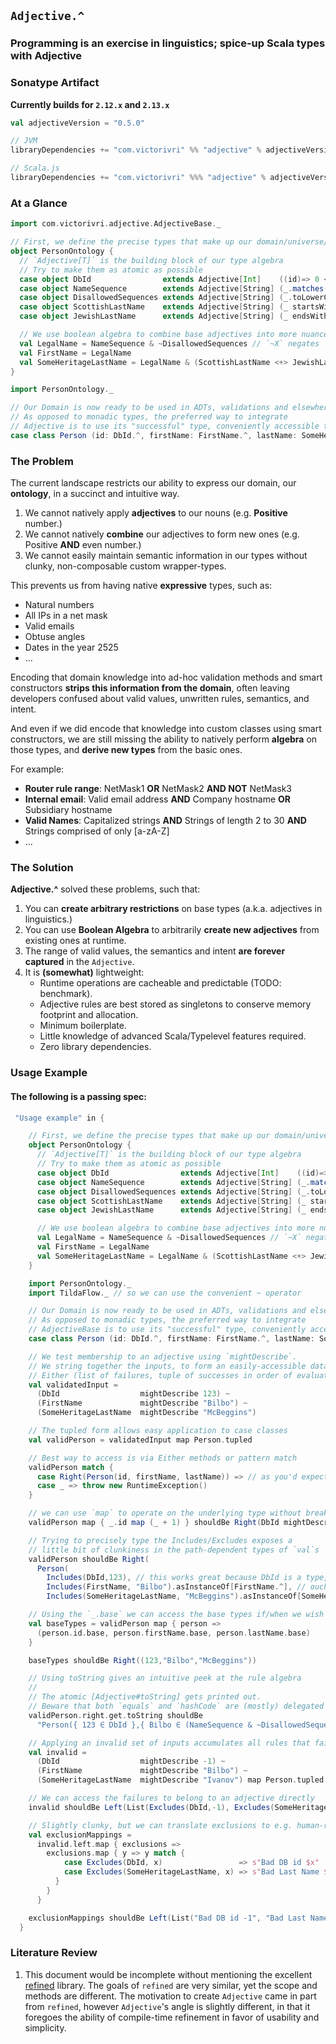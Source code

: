 ## `Adjective.^`

### Programming is an exercise in linguistics; spice-up Scala types with Adjective

### Sonatype Artifact
__Currently builds for `2.12.x` and `2.13.x`__
```scala
val adjectiveVersion = "0.5.0"

// JVM
libraryDependencies += "com.victorivri" %% "adjective" % adjectiveVersion

// Scala.js
libraryDependencies += "com.victorivri" %%% "adjective" % adjectiveVersion
```

### At a Glance
```scala
import com.victorivri.adjective.AdjectiveBase._

// First, we define the precise types that make up our domain/universe/ontology
object PersonOntology {
  // `Adjective[T]` is the building block of our type algebra
  // Try to make them as atomic as possible
  case object DbId                extends Adjective[Int]    ((id)=> 0 <= id && id < 2000000)
  case object NameSequence        extends Adjective[String] (_.matches("^[A-Z][a-zA-Z]{1,31}$"))
  case object DisallowedSequences extends Adjective[String] (_.toLowerCase.contains("fbomb"))
  case object ScottishLastName    extends Adjective[String] (_ startsWith "Mc")
  case object JewishLastName      extends Adjective[String] (_ endsWith "berg")

  // We use boolean algebra to combine base adjectives into more nuanced adjectives
  val LegalName = NameSequence & ~DisallowedSequences // `~X` negates `X`
  val FirstName = LegalName
  val SomeHeritageLastName = LegalName & (ScottishLastName <+> JewishLastName) // `<+>` stands for Xor, ⊕ is the math notation
}

import PersonOntology._

// Our Domain is now ready to be used in ADTs, validations and elsewhere.
// As opposed to monadic types, the preferred way to integrate
// Adjective is to use its "successful" type, conveniently accessible through `_.^`
case class Person (id: DbId.^, firstName: FirstName.^, lastName: SomeHeritageLastName.^)
```

### The Problem

The current landscape restricts our ability to express our domain, our __ontology__, in a succinct and intuitive way.

1) We cannot natively apply __adjectives__ to our nouns (e.g. __Positive__ number.)
1) We cannot natively __combine__ our adjectives to form new ones (e.g. Positive __AND__ even number.)
1) We cannot easily maintain semantic information in our types without clunky, non-composable custom wrapper-types.

This prevents us from having native __expressive__ types, such as:

- Natural numbers
- All IPs in a net mask 
- Valid emails
- Obtuse angles
- Dates in the year 2525
- ...

Encoding that domain knowledge into ad-hoc validation methods and smart constructors __strips this information from the domain__, 
often leaving developers confused about valid values, unwritten rules, semantics, and intent. 

And even if we did encode that knowledge into custom classes using smart constructors, we are still missing the ability 
to natively perform __algebra__ on those types, and __derive new types__ from the basic ones.

For example:

- __Router rule range__: NetMask1 __OR__ NetMask2 __AND NOT__ NetMask3
- __Internal email__: Valid email address __AND__ Company hostname __OR__ Subsidiary hostname
- __Valid Names__: Capitalized strings __AND__ Strings of length 2 to 30 __AND__ Strings comprised of only [a-zA-Z]
- ...

### The Solution

__Adjective.^__ solved these problems, such that:

1) You can __create arbitrary restrictions__ on base types (a.k.a. adjectives in linguistics.)
1) You can use __Boolean Algebra__ to arbitrarily __create new adjectives__ from existing ones at runtime.
1) The range of valid values, the semantics and intent __are forever captured__ in the `Adjective`.
1) It is __(somewhat)__ lightweight:
    - Runtime operations are cacheable and predictable (TODO: benchmark).
    - Adjective rules are best stored as singletons to conserve memory footprint and allocation.
    - Minimum boilerplate. 
    - Little knowledge of advanced Scala/Typelevel features required.
    - Zero library dependencies.

### Usage Example

#### The following is a passing spec:

```scala
 "Usage example" in {

    // First, we define the precise types that make up our domain/universe/ontology
    object PersonOntology {
      // `Adjective[T]` is the building block of our type algebra
      // Try to make them as atomic as possible
      case object DbId                extends Adjective[Int]    ((id)=> 0 <= id && id < 2000000)
      case object NameSequence        extends Adjective[String] (_.matches("^[A-Z][a-zA-Z]{1,31}$"))
      case object DisallowedSequences extends Adjective[String] (_.toLowerCase.contains("fbomb"))
      case object ScottishLastName    extends Adjective[String] (_ startsWith "Mc")
      case object JewishLastName      extends Adjective[String] (_ endsWith "berg")

      // We use boolean algebra to combine base adjectives into more nuanced adjectives
      val LegalName = NameSequence & ~DisallowedSequences // `~X` negates `X`
      val FirstName = LegalName
      val SomeHeritageLastName = LegalName & (ScottishLastName <+> JewishLastName) // `<+>` stands for Xor, ⊕ is the math notation
    }

    import PersonOntology._
    import TildaFlow._ // so we can use the convenient ~ operator

    // Our Domain is now ready to be used in ADTs, validations and elsewhere.
    // As opposed to monadic types, the preferred way to integrate
    // AdjectiveBase is to use its "successful" type, conveniently accessible through `_.^`
    case class Person (id: DbId.^, firstName: FirstName.^, lastName: SomeHeritageLastName.^)

    // We test membership to an adjective using `mightDescribe`.
    // We string together the inputs, to form an easily-accessible data structure:
    // Either (list of failures, tuple of successes in order of evaluation)
    val validatedInput =
      (DbId                  mightDescribe 123) ~
      (FirstName             mightDescribe "Bilbo") ~
      (SomeHeritageLastName  mightDescribe "McBeggins")

    // The tupled form allows easy application to case classes
    val validPerson = validatedInput map Person.tupled

    // Best way to access is via Either methods or pattern match
    validPerson match {
      case Right(Person(id, firstName, lastName)) => // as you'd expect
      case _ => throw new RuntimeException()
    }

    // we can use `map` to operate on the underlying type without breaking the flow
    validPerson map { _.id map (_ + 1) } shouldBe Right(DbId mightDescribe 124)

    // Trying to precisely type the Includes/Excludes exposes a
    // little bit of clunkiness in the path-dependent types of `val`s
    validPerson shouldBe Right(
      Person(
        Includes(DbId,123), // this works great because DbId is a type, not a `val`
        Includes(FirstName, "Bilbo").asInstanceOf[FirstName.^], // ouch!
        Includes(SomeHeritageLastName, "McBeggins").asInstanceOf[SomeHeritageLastName.^])) // one more ouch.

    // Using the `_.base` we can access the base types if/when we wish
    val baseTypes = validPerson map { person =>
      (person.id.base, person.firstName.base, person.lastName.base)
    }

    baseTypes shouldBe Right((123,"Bilbo","McBeggins"))

    // Using toString gives an intuitive peek at the rule algebra
    //
    // The atomic [Adjective#toString] gets printed out.
    // Beware that both `equals` and `hashCode` are (mostly) delegated to the `toString` implementation
    validPerson.right.get.toString shouldBe
      "Person({ 123 ∈ DbId },{ Bilbo ∈ (NameSequence & ~DisallowedSequences) },{ McBeggins ∈ ((NameSequence & ~DisallowedSequences) & (ScottishLastName ⊕ JewishLastName)) })"

    // Applying an invalid set of inputs accumulates all rules that failed
    val invalid =
      (DbId                  mightDescribe -1) ~
      (FirstName             mightDescribe "Bilbo") ~
      (SomeHeritageLastName  mightDescribe "Ivanov") map Person.tupled

    // We can access the failures to belong to an adjective directly
    invalid shouldBe Left(List(Excludes(DbId,-1), Excludes(SomeHeritageLastName, "Ivanov")))

    // Slightly clunky, but we can translate exclusions to e.g. human-readable validation strings - or anything else
    val exclusionMappings =
      invalid.left.map { exclusions =>
        exclusions.map { y => y match {
            case Excludes(DbId, x)                 => s"Bad DB id $x"
            case Excludes(SomeHeritageLastName, x) => s"Bad Last Name $x"
          }
        }
      }

    exclusionMappings shouldBe Left(List("Bad DB id -1", "Bad Last Name Ivanov"))
  }
```

### Literature Review

1) This document would be incomplete without mentioning the excellent [refined](https://github.com/fthomas/refined)
library. The goals of `refined` are very similar, yet the scope and methods are different. The motivation to create
`Adjective` came in part from `refined`, however `Adjective`'s angle is slightly different, in that it foregoes the ability of compile-time refinement in favor of usability and simplicity.
